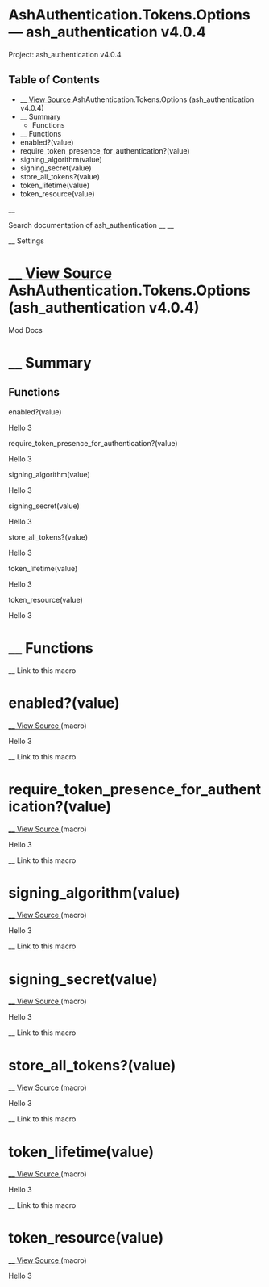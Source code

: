 # AshAuthentication.Tokens.Options — ash_authentication v4.0.4

Project: ash_authentication v4.0.4

## Table of Contents

- [ __ View Source ](external_link) AshAuthentication.Tokens.Options (ash_authentication v4.0.4)
- __ Summary
  - Functions
- __ Functions
- enabled?(value)
- require_token_presence_for_authentication?(value)
- signing_algorithm(value)
- signing_secret(value)
- store_all_tokens?(value)
- token_lifetime(value)
- token_resource(value)

__

Search documentation of ash_authentication __ __

__ Settings

#  [ __ View Source ](external_link) AshAuthentication.Tokens.Options (ash_authentication v4.0.4)

Mod Docs

#  __ Summary

##  Functions

enabled?(value)

Hello 3

require_token_presence_for_authentication?(value)

Hello 3

signing_algorithm(value)

Hello 3

signing_secret(value)

Hello 3

store_all_tokens?(value)

Hello 3

token_lifetime(value)

Hello 3

token_resource(value)

Hello 3

#  __ Functions

__ Link to this macro

# enabled?(value)

[ __ View Source ](external_link) (macro)

Hello 3

__ Link to this macro

# require_token_presence_for_authentication?(value)

[ __ View Source ](external_link) (macro)

Hello 3

__ Link to this macro

# signing_algorithm(value)

[ __ View Source ](external_link) (macro)

Hello 3

__ Link to this macro

# signing_secret(value)

[ __ View Source ](external_link) (macro)

Hello 3

__ Link to this macro

# store_all_tokens?(value)

[ __ View Source ](external_link) (macro)

Hello 3

__ Link to this macro

# token_lifetime(value)

[ __ View Source ](external_link) (macro)

Hello 3

__ Link to this macro

# token_resource(value)

[ __ View Source ](external_link) (macro)

Hello 3
